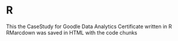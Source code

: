 # R
This the CaseStudy for Goodle Data Analytics Certificate written in R
RMarcdown was saved in HTML with the code chunks
